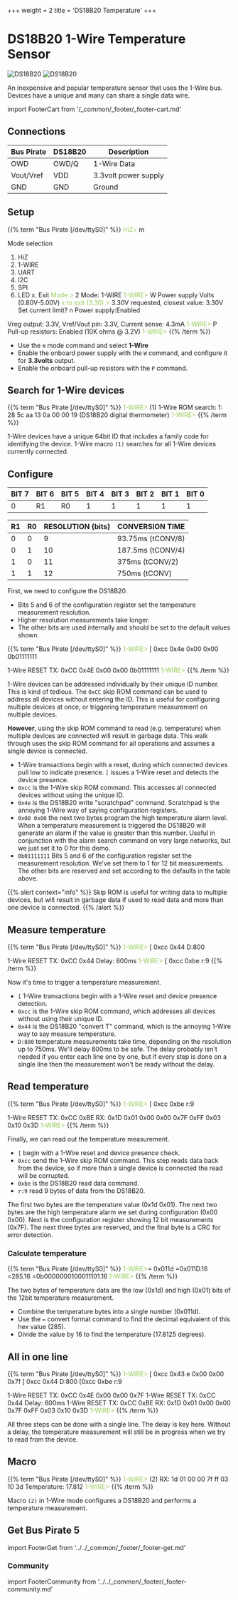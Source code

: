 +++
weight = 2
title = 'DS18B20 Temperature'
+++


# DS18B20 1-Wire Temperature Sensor

![DS18B20](./img/ds18b20-sch2.png) ![DS18B20](./img/ds18b20-pin2.png) 

An inexpensive and popular temperature sensor that uses the 1-Wire bus. Devices have a unique and many can share a single data wire. 

import FooterCart from '/_common/_footer/_footer-cart.md'

<FooterCart/>

## Connections

|Bus Pirate|DS18B20|Description|
|-|-|-|
|OWD|OWD/Q|1-Wire Data|
|Vout/Vref|VDD|3.3volt power supply|
|GND|GND|Ground|

## Setup

{{% term "Bus Pirate [/dev/ttyS0]" %}}
<span style="color:#96cb59">HiZ></span> m

<span className="bp-info">Mode selection</span>
 1. <span className="bp-info">HiZ</span>
 2. <span className="bp-info">1-WIRE</span>
 3. <span className="bp-info">UART</span>
 4. <span className="bp-info">I2C</span>
 5. <span className="bp-info">SPI</span>
 6. <span className="bp-info">LED</span>
 x. <span className="bp-info">Exit</span>
<span style="color:#96cb59">Mode ></span> 2
<span className="bp-info">Mode:</span> 1-WIRE
<span style="color:#96cb59">1-WIRE></span> W
<span className="bp-info">Power supply
Volts (0.80V-5.00V)</span>
<span style="color:#96cb59">x to exit (3.30) ></span> 
<span className="bp-float">3.30</span>V<span className="bp-info"> requested, closest value: <span className="bp-float">3.30</span></span>V
Set current limit?
n
<span className="bp-info">Power supply:</span>Enabled
<span className="bp-info">
Vreg output: <span className="bp-float">3.3</span></span>V<span className="bp-info">, Vref/Vout pin: <span className="bp-float">3.3</span></span>V<span className="bp-info">, Current sense: <span className="bp-float">4.3</span></span>mA<span className="bp-info">
</span>
<span style="color:#96cb59">1-WIRE></span> P
<span className="bp-info">Pull-up resistors:</span> Enabled (10K ohms @ <span className="bp-float">3.2</span>V)
<span style="color:#96cb59">1-WIRE></span>
{{% /term %}}

- Use the ```m``` mode command and select **1-Wire**
- Enable the onboard power supply with the ```W``` command, and configure it for **3.3volts** output.
- Enable the onboard pull-up resistors with the ```P``` command.

## Search for 1-Wire devices

{{% term "Bus Pirate [/dev/ttyS0]" %}}
<span style="color:#96cb59">1-WIRE></span> (1)
1-Wire ROM search:
1: 28 5c aa 13 0a 00 00 19 (DS18B20 digital thermometer)
<span style="color:#96cb59">1-WIRE></span> 
{{% /term %}}

1-Wire devices have a unique 64bit ID that includes a family code for identifying the device. 1-Wire macro ```(1)``` searches for all 1-Wire devices currently connected.

## Configure

|BIT 7| BIT 6| BIT 5| BIT 4| BIT 3| BIT 2| BIT 1| BIT 0|
|-|-|-|-|-|-|-|-|
|0|R1|R0|1| 1| 1| 1| 1|

|R1|R0|RESOLUTION (bits)|CONVERSION TIME|
|---|---|---|---|
|0|0|9|93.75ms (tCONV/8)|
|0|1|10|187.5ms (tCONV/4)|
|1|0|11|375ms (tCONV/2)|
|1|1|12|750ms (tCONV)|

First, we need to configure the DS18B20. 
- Bits 5 and 6 of the configuration register set the temperature measurement resolution. 
- Higher resolution measurements take longer.
- The other bits are used internally and should be set to the default values shown.

{{% term "Bus Pirate [/dev/ttyS0]" %}}
<span style="color:#96cb59">1-WIRE></span> [ 0xcc 0x4e 0x00 0x00 0b01111111

1-Wire RESET
<span className="bp-info">TX:</span> 0x<span className="bp-float">CC</span> 0x<span className="bp-float">4E</span> 0x<span className="bp-float">00</span> 0x<span className="bp-float">00</span> 0b0111<span className="bp-float">1111</span> 
<span style="color:#96cb59">1-WIRE></span>
{{% /term %}}

1-Wire devices can be addressed individually by their unique ID number. This is kind of tedious. The ```0xCC``` skip ROM command can be used to address all devices without entering the ID. This is useful for configuring multiple devices at once, or triggering temperature measurement  on multiple devices. 

**However**, using the skip ROM command to read (e.g. temperature) when multiple devices are connected will result in garbage data. This walk through uses the skip ROM command for all operations and assumes a single device is connected.

- 1-Wire transactions begin with a reset, during which connected devices pull low to indicate presence. ```[``` issues a 1-Wire reset and detects the device presence.
- ```0xcc``` is the 1-Wire skip ROM command. This accesses all connected devices without using the unique ID.
- ```0x4e``` is the DS18B20 write "scratchpad" command. Scratchpad is the annoying 1-Wire way of saying configuration registers.
- ```0x00 0x00``` the next two bytes program the high temperature alarm level. When a temperature measurement is triggered the DS18B20 will generate an alarm if the value is greater than this number. Useful in conjunction with the alarm search command on very large networks, but we just set it to 0 for this demo.
- ```0b01111111``` Bits 5 and 6 of the configuration register set the measurement resolution. We've set them to 1 for 12 bit measurements. The other bits are reserved and set according to the defaults in the table above.

{{% alert context="info" %}}
Skip ROM is useful for writing data to multiple devices, but will result in garbage data if used to read data and more than one device is connected.
{{% /alert %}}

## Measure temperature

{{% term "Bus Pirate [/dev/ttyS0]" %}}
<span style="color:#96cb59">1-WIRE></span> [ 0xcc 0x44 D:800

1-Wire RESET
<span className="bp-info">TX:</span> 0x<span className="bp-float">CC</span> 0x<span className="bp-float">44</span> 
<span className="bp-info">Delay:</span> <span className="bp-float">800</span>ms
<span style="color:#96cb59">1-WIRE></span> [ 0xcc 0xbe r:9
{{% /term %}}

Now it's time to trigger a temperature measurement.
- ```[``` 1-Wire transactions begin with a 1-Wire reset and device presence detection.
- ```0xcc``` is the 1-Wire skip ROM command, which addresses all devices without using their unique ID.
- ```0x44``` is the DS18B20 "convert T" command, which is the annoying 1-Wire way to say measure temperature.
- ```D:800``` temperature measurements take time, depending on the resolution up to 750ms. We'll delay 800ms to be safe. The delay probably isn't needed if you enter each line one by one, but if every step is done on a single line then the measurement won't be ready without the delay.

## Read temperature
{{% term "Bus Pirate [/dev/ttyS0]" %}}
<span style="color:#96cb59">1-WIRE></span> [ 0xcc 0xbe r:9

1-Wire RESET
<span className="bp-info">TX:</span> 0x<span className="bp-float">CC</span> 0x<span className="bp-float">BE</span> 
<span className="bp-info">RX:</span> 0x<span className="bp-float">1D</span> 0x<span className="bp-float">01</span> 0x<span className="bp-float">00</span> 0x<span className="bp-float">00</span> 0x<span className="bp-float">7F</span> 0x<span className="bp-float">FF</span> 0x<span className="bp-float">03</span> 0x<span className="bp-float">10</span> 
    0x<span className="bp-float">3D</span> 
<span style="color:#96cb59">1-WIRE></span> 
{{% /term %}}

Finally, we can read out the temperature measurement.
- ```[``` begin with a 1-Wire reset and device presence check.
- ```0xcc``` send the 1-Wire skip ROM command. This step reads data back from the device, so if more than a single device is connected the read will be corrupted.
- ```0xbe``` is the DS18B20 read data command.
- ```r:9``` read 9 bytes of data from the DS18B20. 

The first two bytes are the temperature value (0x1d 0x01). The next two bytes are the high temperature alarm we set during configuration (0x00 0x00). Next is the configuration register showing 12 bit measurements (0x7F). The next three bytes are reserved, and the final byte is a CRC for error detection.

### Calculate temperature

{{% term "Bus Pirate [/dev/ttyS0]" %}}
<span style="color:#96cb59">1-WIRE></span>= 0x011d
 =0x011D.16 =285.16 =0b0000000100011101.16
<span style="color:#96cb59">1-WIRE></span>
{{% /term %}}

The two bytes of temperature data are the low (0x1d) and high (0x01) bits of the 12bit temperature measurement.
- Combine the temperature bytes into a single number (0x011d).
- Use the ```=``` convert format command to find the decimal equivalent of this hex value (285).
- Divide the value by 16 to find the temperature (17.8125 degrees).

## All in one line

{{% term "Bus Pirate [/dev/ttyS0]" %}}
<span style="color:#96cb59">1-WIRE></span> [ 0xcc 0x43 e 0x00 0x00 0x7f [ 0xcc 0x44 D:800 [0xcc 0xbe r:9

1-Wire RESET
<span className="bp-info">TX:</span> 0x<span className="bp-float">CC</span> 0x<span className="bp-float">4E</span> 0x<span className="bp-float">00</span> 0x<span className="bp-float">00</span> 0x<span className="bp-float">7F</span> 
1-Wire RESET
<span className="bp-info">TX:</span> 0x<span className="bp-float">CC</span> 0x<span className="bp-float">44</span> 
<span className="bp-info">Delay:</span> <span className="bp-float">800</span>ms
1-Wire RESET
<span className="bp-info">TX:</span> 0x<span className="bp-float">CC</span> 0x<span className="bp-float">BE</span> 
<span className="bp-info">RX:</span> 0x<span className="bp-float">1D</span> 0x<span className="bp-float">01</span> 0x<span className="bp-float">00</span> 0x<span className="bp-float">00</span> 0x<span className="bp-float">7F</span> 0x<span className="bp-float">FF</span> 0x<span className="bp-float">03</span> 0x<span className="bp-float">10</span> 
    0x<span className="bp-float">3D</span> 
<span style="color:#96cb59">1-WIRE></span> 
{{% /term %}}

All three steps can be done with a single line. The delay is key here. Without a delay, the temperature measurement will still be in progress when we try to read from the device.

## Macro

{{% term "Bus Pirate [/dev/ttyS0]" %}}
<span style="color:#96cb59">1-WIRE></span> (2)
RX: 1d 01 00 00 7f ff 03 10 3d
Temperature: 17.812
<span style="color:#96cb59">1-WIRE></span> 
{{% /term %}}

Macro ```(2)``` in 1-Wire mode configures a DS18B20 and performs a temperature measurement.

## Get Bus Pirate 5
import FooterGet from '../../_common/_footer/_footer-get.md'

<FooterGet/>

### Community
import FooterCommunity from '../../_common/_footer/_footer-community.md'

<FooterCommunity/>